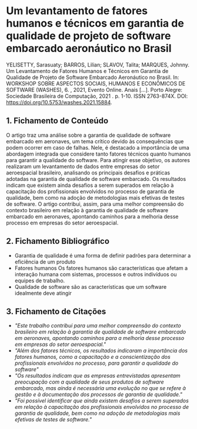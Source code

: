 # Um levantamento de fatores humanos e técnicos em garantia de qualidade de projeto de software embarcado aeronáutico no Brasil

YELISETTY, Sarasuaty; BARROS, Lilian; SLAVOV, Talita; MARQUES, Johnny. Um Levantamento de Fatores Humanos e Técnicos em Garantia de Qualidade de Projeto de Software Embarcado Aeronáutico no Brasil. In: WORKSHOP SOBRE ASPECTOS SOCIAIS, HUMANOS E ECONÔMICOS DE SOFTWARE (WASHES), 6. , 2021, Evento Online. Anais [...]. Porto Alegre: Sociedade Brasileira de Computação, 2021 . p. 1-10. ISSN 2763-874X. DOI: https://doi.org/10.5753/washes.2021.15884.

## 1. Fichamento de Conteúdo

O artigo traz uma análise sobre a garantia de qualidade de software embarcado em aeronaves, um tema crítico devido às consequências que podem ocorrer em caso de falhas. Nele, é destacado a importância de uma abordagem integrada que considere tanto fatores técnicos quanto humanos para garantir a qualidade do software. Para atingir esse objetivo, os autores realizaram um levantamento de dados entre empresas do setor aeroespacial brasileiro, analisando os principais desafios e práticas adotadas na garantia de qualidade de software embarcado. Os resultados indicam que existem ainda desafios a serem superados em relação à capacitação dos profissionais envolvidos no processo de garantia de qualidade, bem como na adoção de metodologias mais efetivas de testes de software. O artigo contribui, assim, para uma melhor compreensão do contexto brasileiro em relação à garantia de qualidade de software embarcado em aeronaves, apontando caminhos para a melhoria desse processo em empresas do setor aeroespacial.

## 2. Fichamento Bibliográfico 

* Garantia de qualidade é uma forma de definir padrões para determinar a eficiência de um produto
* Fatores humanos Os fatores humanos são características que afetam a interação humana com sistemas, processos e outros indivíduos ou equipes de trabalho.
* Qualidade de software são as características que um software idealmente deve atingir 

## 3. Fichamento de Citações 

* _"Este trabalho contribui para uma melhor compreensão do contexto brasileiro em relação à garantia de qualidade de software embarcado em aeronaves, apontando caminhos para a melhoria desse processo em empresas do setor aeroespacial."_
* _"Além dos fatores técnicos, os resultados indicaram a importância dos fatores humanos, como a capacitação e a conscientização dos profissionais envolvidos no processo, para garantir a qualidade do software"_
* _"Os resultados indicam que as empresas entrevistadas apresentam preocupação com a qualidade de seus produtos de software embarcado, mas ainda é necessária uma evolução no que se refere à gestão e à documentação dos processos de garantia de qualidade."_
* _"Foi possível identificar que ainda existem desafios a serem superados em relação à capacitação dos profissionais envolvidos no processo de garantia de qualidade, bem como na adoção de metodologias mais efetivas de testes de software."_
